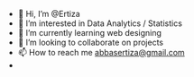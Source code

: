 - 👋 Hi, I’m @Ertiza
- 👀 I’m interested in Data Analytics / Statistics
- 🌱 I’m currently learning web designing
- 💞️ I’m looking to collaborate on projects
- 📫 How to reach me abbasertiza@gmail.com
- 

<!---
Ertiza/Ertiza is a ✨ special ✨ repository because its `README.md` (this file) appears on your GitHub profile.
You can click the Preview link to take a look at your changes.
--->
